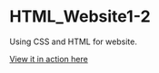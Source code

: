 # HTML_Website1-2
Using CSS and HTML for website.

<a href="https://furkancnkr.github.io/HTMLWebsite1-2/CSS-HTML-WEBSITE/">View it in action here</a>
